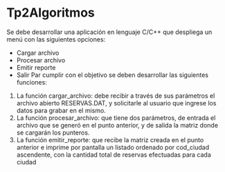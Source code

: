 # Tp2Algoritmos

Se debe desarrollar una aplicación en lenguaje C/C++ que despliega un menú con las
siguientes opciones:
- Cargar archivo
- Procesar archivo
- Emitir reporte
- Salir
Par cumplir con el objetivo se deben desarrollar las siguientes funciones:
1) La función cargar_archivo: debe recibir a través de sus parámetros el archivo abierto
RESERVAS.DAT, y solicitarle al usuario que ingrese los datos para grabar en el
mismo.
2) La función procesar_archivo: que tiene dos parámetros, de entrada el archivo que se
generó en el punto anterior, y de salida la matriz donde se cargarán los punteros.
3) La función emitir_reporte: que recibe la matriz creada en el punto anterior e imprime
por pantalla un listado ordenado por cod_ciudad ascendente, con la cantidad total de
reservas efectuadas para cada ciudad
